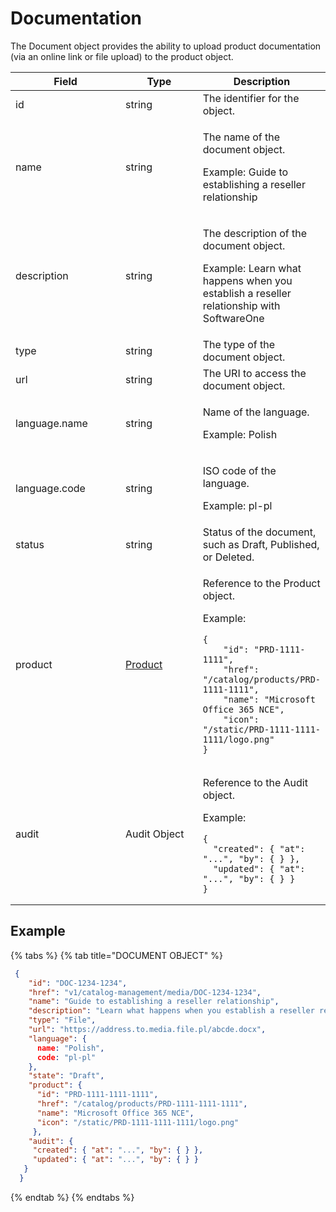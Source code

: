 # Documentation

The Document object provides the ability to upload product documentation (via an online link or file upload) to the product object.

<table><thead><tr><th width="185">Field</th><th width="135">Type</th><th>Description</th></tr></thead><tbody><tr><td>id</td><td>string</td><td> The identifier for the object.</td></tr><tr><td>name</td><td>string</td><td><p>The name of the document object. </p><p></p><p>Example: Guide to establishing a reseller relationship</p></td></tr><tr><td>description</td><td>string</td><td><p>The description of the document object. </p><p></p><p>Example: Learn what happens when you establish a reseller relationship with SoftwareOne</p></td></tr><tr><td>type</td><td>string</td><td>The type of the document object.</td></tr><tr><td>url</td><td>string</td><td>The URI to access the document object. </td></tr><tr><td>language.name</td><td>string</td><td><p>Name of the language.</p><p></p><p>Example: Polish</p></td></tr><tr><td>language.code</td><td>string</td><td><p>ISO code of the language.</p><p></p><p>Example: pl-pl</p></td></tr><tr><td>status</td><td>string</td><td>Status of the document, such as Draft, Published, or Deleted.</td></tr><tr><td>product</td><td><a href="../product/">Product</a></td><td><p>Reference to the Product object.</p><p></p><p>Example:</p><pre class="language-json" data-overflow="wrap" data-line-numbers><code class="lang-json">{
    "id": "PRD-1111-1111",
    "href": "/catalog/products/PRD-1111-1111",
    "name": "Microsoft Office 365 NCE",
    "icon": "/static/PRD-1111-1111-1111/logo.png"
}
</code></pre></td></tr><tr><td>audit</td><td>Audit Object</td><td><p>Reference to the Audit object.</p><p></p><p>Example:</p><pre class="language-json" data-overflow="wrap" data-line-numbers><code class="lang-json">{
  "created": { "at": "...", "by": { } },
  "updated": { "at": "...", "by": { } }
}
</code></pre></td></tr></tbody></table>

## Example

{% tabs %}
{% tab title="DOCUMENT OBJECT" %}
```json
 {
    "id": "DOC-1234-1234",
    "href": "v1/catalog-management/media/DOC-1234-1234",
    "name": "Guide to establishing a reseller relationship",
    "description": "Learn what happens when you establish a reseller relationship with SoftwareOne",
    "type": "File",
    "url": "https://address.to.media.file.pl/abcde.docx",
    "language": {
      name: "Polish",
      code: "pl-pl"
    },
    "state": "Draft",
    "product": {
      "id": "PRD-1111-1111-1111",
      "href": "/catalog/products/PRD-1111-1111-1111",
      "name": "Microsoft Office 365 NCE",
      "icon": "/static/PRD-1111-1111-1111/logo.png"
     },
    "audit": {
     "created": { "at": "...", "by": { } },
     "updated": { "at": "...", "by": { } }
   }
  }
```
{% endtab %}
{% endtabs %}
